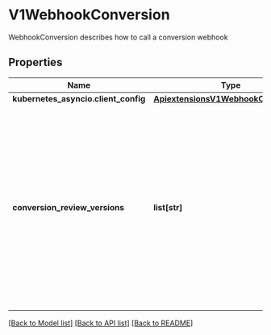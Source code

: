 # V1WebhookConversion

WebhookConversion describes how to call a conversion webhook

## Properties
Name | Type | Description | Notes
------------ | ------------- | ------------- | -------------
**kubernetes_asyncio.client_config** | [**ApiextensionsV1WebhookClientConfig**](ApiextensionsV1WebhookClientConfig.md) |  | [optional] 
**conversion_review_versions** | **list[str]** | conversionReviewVersions is an ordered list of preferred &#x60;ConversionReview&#x60; versions the Webhook expects. The API server will use the first version in the list which it supports. If none of the versions specified in this list are supported by API server, conversion will fail for the custom resource. If a persisted Webhook configuration specifies allowed versions and does not include any versions known to the API Server, calls to the webhook will fail. | 

[[Back to Model list]](../README.md#documentation-for-models) [[Back to API list]](../README.md#documentation-for-api-endpoints) [[Back to README]](../README.md)


